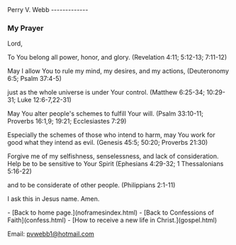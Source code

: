  <head> <title>(PVW) Prayer</title> <meta content="IE=9" http-equiv="X-UA-Compatible"></meta> <link href="css/page_style.css" rel="stylesheet" type="text/css"></link> </head><body><div class="page_style">Perry V. Webb
-------------

### My Prayer

Lord,

To You belong all power, honor, and glory.
 (Revelation 4:11; 5:12-13; 7:11-12)

May I allow You to rule my mind, my desires, and my actions,
 (Deuteronomy 6:5; Psalm 37:4-5)

just as the whole universe is under Your control.
 (Matthew 6:25-34; 10:29-31; Luke 12:6-7,22-31)

May You alter people's schemes to fulfill Your will.
 (Psalm 33:10-11; Proverbs 16:1,9; 19:21; Ecclesiastes 7:29)

Especially the schemes of those who intend to harm,
 may You work for good what they intend as evil.
 (Genesis 45:5; 50:20; Proverbs 21:30)

Forgive me of my selfishness, senselessness, and lack of consideration.
 Help be to be sensitive to Your Spirit
 (Ephesians 4:29-32; 1 Thessalonians 5:16-22)

and to be considerate of other people.
 (Philippians 2:1-11)

I ask this in Jesus name. Amen.

  </div>- [Back to home page.](noframesindex.html)
- [Back to Confessions of Faith](confess.html)
- [How to receive a new life in Christ.](gospel.html)

Email: [pvwebb1@hotmail.com](mailto:pvwebb1@hotmail.com)

